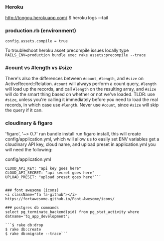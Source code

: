 ### Heroku
http://tongqu.herokuapp.com/
$ heroku logs --tail

### production.rb (environment)
`config.assets.compile = true`

To troubleshoot heroku asset precompile issues locally type `RAILS_ENV=production bundle exec rake assets:precompile --trace`


### #count vs #length vs #size
There's also the differences between `#count`, `#length`, and `#size` on ActiveRecord::Relation. `#count` will always perform a count query, `#length` will load up the records, and call `#length` on the resulting array, and `#size` will do the smart thing based on whether or not we've loaded. TLDR: use `#size`, unless you're calling it immediately before you need to load the real records, in which case use `#length`. Never use `#count`, since `#size` will skip the query if it can.


### cloudinary & figaro
'figaro', '~> 0.7'
run bundle install
run figaro install, this will create config/application.yml, which will allow us to easily set ENV variables
get a cloudinary API key, cloud name, and upload preset
in application.yml you will need the following:

config/application.yml
```CLOUD_NAME: "cloud name goes here"
CLOUD_API_KEY: "api key goes here"
CLOUD_API_SECRET: "api secret goes here"
UPLOAD_PRESET: "upload preset goes here"```


### font awesome (icons)
<i className="fa fa-github"></i>
https://fortawesome.github.io/Font-Awesome/icons/

### postgres db commands
select pg_terminate_backend(pid) from pg_stat_activity where datname='tq_app_development';

```$ rake db:drop
$ rake db:create
$ rake db:migrate --trace```

